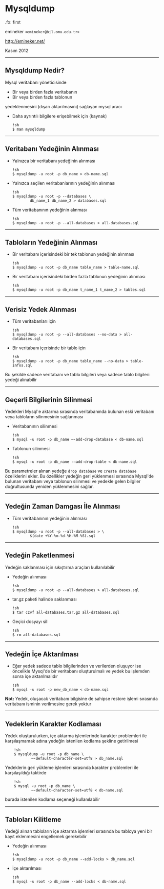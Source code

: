 #  Mysqldump

.fx: first

emineker `<emineker@bil.omu.edu.tr>`

http://emineker.net/

Kasım 2012

---

##  Mysqldump Nedir?

Mysql veritabanı yöneticisinde

*   Bir veya birden fazla veritabanın
*   Bir veya birden fazla tablonun

yedeklenmesini (dışarı aktarılmasını) sağlayan mysql aracı

*   Daha ayrıntılı bilgilere erişebilmek için (kaynak)

        !sh
        $ man mysqldump

---

##  Veritabanı Yedeğinin Alınması

*   Yalnızca bir veritabanı yedeğinin alınması

        !sh
        $ mysqldump -u root -p db_name > db-name.sql

*   Yalnızca seçilen veritabanlarının yedeğinin alınması

        !sh
        $ mysqldump -u root -p --databases \
                db_name_1 db_name_2 > databases.sql

*   Tüm veritabanının yedeğinin alınması

        !sh
        $ mysqldump -u root -p --all-databases > all-databases.sql

---

##  Tabloların Yedeğinin Alınması

*   Bir veritabanı içerisindeki bir tek tablonun yedeğinin alınması

        !sh
        $ mysqldump -u root -p db_name table_name > table-name.sql

*   Bir veritabanı içerisindeki birden fazla tablonun yedeğinin alınması

        !sh
        $ mysqldump -u root -p db_name t_name_1 t_name_2 > tables.sql

---

##  Verisiz Yedek Alınması

*   Tüm veritabanları için

        !sh
        $ mysqldump -u root -p --all-databases --no-data > all-databases.sql

*   Bir veritabanı içerisinde bir tablo için

        !sh
        $ mysqldump -u root -p db_name table_name --no-data > table-infos.sql

Bu şekilde sadece veritabanı ve tablo bilgileri veya sadece tablo bilgileri yedeği alınabilir

---

##  Geçerli Bilgilerinin Silinmesi

Yedekleri Mysql'e aktarma sırasında veritabanında bulunan
eski veritabanı veya tabloların silinmesinin sağlanması

*   Veritabanının silinmesi

        !sh
        $ mysql -u root -p db_name –-add-drop-database < db-name.sql

*   Tablonun silinmesi

        !sh
        $ mysql -u root -p db_name -–add-drop-table < db-name.sql

Bu parametreler alınan yedeğe `drop database` ve `create database` özeliklerini ekler.
Bu özellikler yedeğin geri yüklenmesi sırasında Mysql'de bulunan
veritabanı veya tablonun silinmesi ve yedekle gelen bilgiler doğrultusunda
yeniden yüklenmesini sağlar.

---

##  Yedeğin Zaman Damgası İle Alınması

*   Tüm veritabanının yedeğinin alınması

        !sh
        $ mysqldump -u root -p --all-databases > \
                $(date +%Y-%m-%d-%H-%M-%S).sql

---

##  Yedeğin Paketlenmesi

Yedeğin saklanması için sıkıştırma araçları kullanılabilir

*   Yedeğin alınması

        !sh
        $ mysqldump -u root -p --all-databases > all-databases.sql

*   tar.gz paketi halinde saklanması

        !sh
        $ tar czvf all-databases.tar.gz all-databases.sql

*   Geçici dosyayı sil

        !sh
        $ rm all-databases.sql

---

##  Yedeğin İçe Aktarılması

*   Eğer yedek sadece tablo bilgilerinden ve verilerden oluşuyor ise öncelikle
Mysql'de bir veritabanı oluşturulmalı ve yedek bu işlemden sonra içe
aktarılmalıdır

        !sh
        $ mysql -u root -p new_db_name < db-name.sql


**Not:** Yedek, oluşacak veritabanı bilgisine de sahipse restore işlemi sırasında
veritabanı isminin verilmesine gerek yoktur

---

##  Yedeklerin Karakter Kodlaması

Yedek oluşturulurken, içe aktarma işlemlerinde karakter problemleri ile
karşılaşmamak adına yedeğin istenilen kodlama şekline getirilmesi

        !sh
        $ mysqldump -u root -p db_name \
                –-default-character-set=utf8 > db_name.sql

Yedeklerin geri yükleme işlemleri sırasında karakter problemleri ile
karşılaşıldığı taktirde

        !sh
        $ mysql -u root -p db_name \
                –-default-character-set=utf8 < db-name.sql

burada istenilen kodlama seçeneği kullanılabilir

---

##  Tabloları Kilitleme

Yedeği alınan tabloların içe aktarma işlemleri sırasında bu tabloya
yeni bir kayıt eklenmesini engellemek gerekebilir

*   Yedeğin alınması

        !sh
        $ mysqldump -u root -p db_name --add-locks > db_name.sql

*   İçe aktarılması

        !sh
        $ mysql -u root -p db_name --add-locks < db-name.sql

